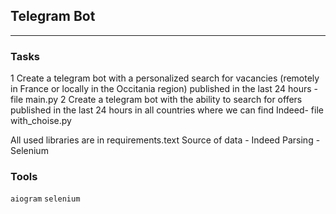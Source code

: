 ## Telegram Bot
	
<hr>

### Tasks

1 Create a telegram bot with a personalized search for vacancies (remotely in France or locally in the Occitania region) published in the last 24 hours - file main.py
2 Create a telegram bot with the ability to search for offers published in the last 24 hours in all countries where we can find Indeed- file with_choise.py

All used libraries are in requirements.text
Source of data - Indeed
Parsing - Selenium




### Tools
`aiogram` `selenium`
